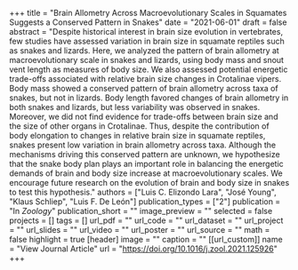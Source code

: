 +++
title = "Brain Allometry Across Macroevolutionary Scales in Squamates Suggests a Conserved Pattern in Snakes"
date = "2021-06-01"
draft = false
abstract = "Despite historical interest in brain size evolution in vertebrates, few studies have assessed variation in brain size in squamate reptiles such as snakes and lizards. Here, we analyzed the pattern of brain allometry at macroevolutionary scale in snakes and lizards, using body mass and snout vent length as measures of body size. We also assessed potential energetic trade-offs associated with relative brain size changes in Crotalinae vipers. Body mass showed a conserved pattern of brain allometry across taxa of snakes, but not in lizards. Body length favored changes of brain allometry in both snakes and lizards, but less variability was observed in snakes. Moreover, we did not find evidence for trade-offs between brain size and the size of other organs in Crotalinae. Thus, despite the contribution of body elongation to changes in relative brain size in squamate reptiles, snakes present low variation in brain allometry across taxa. Although the mechanisms driving this conserved pattern are unknown, we hypothesize that the snake body plan plays an important role in balancing the energetic demands of brain and body size increase at macroevolutionary scales. We encourage future research on the evolution of brain and body size in snakes to test this hypothesis."
authors = ["Luis C. Elizondo Lara", "José Young", "Klaus Schliep", "Luis F. De León"]
publication_types = ["2"]
publication = "In *Zoology*"
publication_short = ""
image_preview = ""
selected = false
projects = []
tags = []
url_pdf = ""
url_code = ""
url_dataset = ""
url_project = ""
url_slides = ""
url_video = ""
url_poster = ""
url_source = ""
math = false
highlight = true
[header]
image = ""
caption = ""
[[url_custom]]
name = "View Journal Article"
url = "https://doi.org/10.1016/j.zool.2021.125926"
+++

